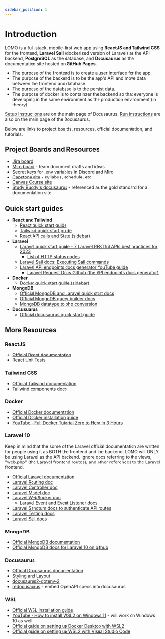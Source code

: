 ```yaml
---
sidebar_position: 1
---
```

# Introduction

LOMO is a full-stack, mobile-first web app using **ReactJS and Tailwind CSS** for the frontend, **Laravel Sail** (dockerized version of Laravel) as the API backend, **PostgreSQL** as the database, and **Docusaurus** as the documentation site hosted on **GitHub Pages**.

- The purpose of the frontend is to create a user interface for the app. 
- The purpose of the backend is to be the app's API and move data between the frontend and database. 
- The purpose of the database is to the persist data. 
- The purpose of docker is to containzer the backend so that everyone is developing in the same environment as the production environment (in theory).

[Setup Instructions](/#setup-instructions) are on the main page of Docusaurus. [Run instructions](/#run) are also on the main page of the Docusaurus.

Below are links to project boards, resources, official documentation, and tutorials.

## Project Boards and Resources
- [Jira board](https://temple-cis-projects-in-cs.atlassian.net/jira/software/c/projects/LM/boards/53)
- [Miro board](https://miro.com/app/board/uXjVMg75Ffs=/) - team document drafts and ideas
- Secret keys for .env variables in Discord and Miro
- [Capstone site](https://capstone.ianapplebaum.com/) - syllabus, schedule, etc
- [Canvas Course site](https://templeu.instructure.com/courses/133974)
- [Study Buddy's docusaurus](https://capstone-projects-2023-spring.github.io/project-virtual-pet/docs/intro) - referenced as the gold standard for a documentation site

## Quick start guides
- **React and Tailwind**
  - [React quick start guide](https://www.codementor.io/reactjs/tutorial/the-reactjs-quick-start-guide)
  - [Tailwind quick start guide](https://www.codeinwp.com/blog/tailwind-css-tutorial/)
  - [React API calls and State (sidebar)](/resources/react-api-calls-and-state)
- **Laravel**
  - [Laravel quick start guide - 7 Laravel RESTful APIs best practices for 2023](https://benjamincrozat.com/laravel-restful-api-best-practices)
    - [List of HTTP status codes](https://benjamincrozat.com/laravel-restful-api-best-practices#use-the-correct-http-code-for-responses)
  - [Laravel Sail docs: Executing Sail commands](https://laravel.com/docs/10.x/sail#executing-sail-commands)
  - [Laravel API endpoints docs generator YouTube guide](https://www.youtube.com/watch?v=gp-_kcblYGA)
    - [Laravel Request Docs Github (the API endpoints docs generator)](https://github.com/rakutentech/laravel-request-docs)
- **Docker**
  - [Docker quick start guide (sidebar)](/resources/docker-quick-start)
- **MongoDB**
  - [Official MongoDB and Laravel quick start docs](https://www.mongodb.com/compatibility/mongodb-laravel-integration#laravel-mongodb-crud-example)
  - [Official MongoDB query builder docs](https://github.com/mongodb/laravel-mongodb/blob/4.1/docs/query-builder.md)
  - [MongoDB datatype to php conversion](/docs/system-architecture/erddiagrams#datatype-conversion-from-mongodb-to-php)
- **Docusuarus**
  - [Official docusaurus quick start guide](https://capstone-projects-2023-fall.github.io/project-lomo-in-person-gaming-app/resources/quick-start-docusaurus)

## More Resources
### ReactJS
- [Official React documentation](https://react.dev/)
- [React Unit Tests](https://www.freecodecamp.org/news/how-to-write-unit-tests-in-react/)

### Tailwind CSS
- [Official Tailwind documentation](https://tailwindcss.com/docs/installation)
- [Tailwind components docs](https://tailwindui.com/components?ref=sidebar)

### Docker
- [Official Docker documentation](https://docs.docker.com/get-started/overview/)
- [Official Docker installation guide](https://docs.docker.com/get-docker/)
- [YouTube - Full Docker Tutorial Zero to Hero in 3 Hours](https://www.youtube.com/watch?v=3c-iBn73dDE&t=5589s&pp=ygUGZG9ja2Vy)

### Laravel 10
Keep in mind that the some of the Laravel official documentation are written for people using it as BOTH the frontend and the backend. LOMO will ONLY be using Laravel as the API backend. Ignore docs referring to the views, "web.php" (the Laravel frontend routes), and other references to the Laravel frontend.

- [Official Laravel documentation](https://laravel.com/docs/10.x/readme)
- [Laravel Routing doc](https://laravel.com/docs/10.x/routing)
- [Laravel Controller doc](https://laravel.com/docs/10.x/controllers)
- [Laravel Model doc](https://laravel.com/docs/10.x/eloquent)
- [Laravel WebSocket doc](https://laravel.com/docs/10.x/broadcasting)
  - [Laravel Event and Event Listener docs](https://laravel.com/docs/10.x/events)
- [Laravel Sanctum docs to authenticate API routes](https://laravel.com/docs/10.x/sanctum)
- [Laravel Testing docs](https://laravel.com/docs/10.x/testing)
- [Laravel Sail docs](https://laravel.com/docs/10.x/sail)

### MongoDB
- [Official MongoDB documentation](https://www.mongodb.com/docs/)
- [Official MongoDB docs for Laravel 10 on github](https://github.com/mongodb/laravel-mongodb)

### Docusaurus
- [Offical Docusaurus documentation](https://docusaurus.io/docs)
- [Styling and Layout](https://docusaurus.io/docs/styling-layout)
- [docusaurus2-dotenv-2](https://www.npmjs.com/package/docusaurus2-dotenv-2)
- [redocusaurus](https://www.npmjs.com/package/redocusaurus) - embed OpenAPI specs into docusaurus

### WSL
- [Official WSL installation guide](https://learn.microsoft.com/en-us/windows/wsl/install)
- [YouTube - How to install WSL2 on Windows 11](https://www.youtube.com/watch?v=28Ei63qtquQ) - will work on Windows 10 as well
- [Official guide on setting up Docker Desktop with WSL2](https://docs.docker.com/desktop/wsl/)
- [Official guide on setting up WSL2 with Visual Studio Code](https://code.visualstudio.com/docs/remote/wsl)